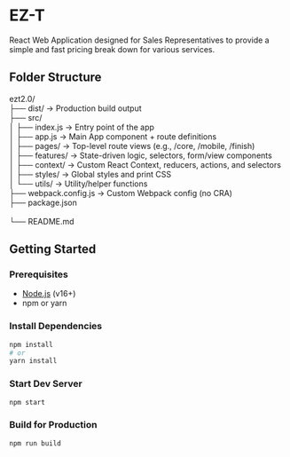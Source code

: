 # EZ-T

React Web Application designed for Sales Representatives to provide a simple and fast pricing break down for various services.

## Folder Structure

ezt2.0/ <br>
├── dist/ → Production build output <br>
├── src/ <br>
│ ├── index.js → Entry point of the app <br>
│ ├── app.js → Main App component + route definitions <br>
│ ├── pages/ → Top-level route views (e.g., /core, /mobile, /finish) <br>
│ ├── features/ → State-driven logic, selectors, form/view components <br>
│ ├── context/ → Custom React Context, reducers, actions, and selectors <br>
│ ├── styles/ → Global styles and print CSS <br>
│ └── utils/ → Utility/helper functions <br>
├── webpack.config.js → Custom Webpack config (no CRA) <br>
├── package.json <br>  
└── README.md <br>

## Getting Started

### Prerequisites

- [Node.js](https://nodejs.org/) (v16+)
- npm or yarn

### Install Dependencies

```bash
npm install
# or
yarn install
```

### Start Dev Server

```bash
npm start
```

### Build for Production

```bash
npm run build
```
